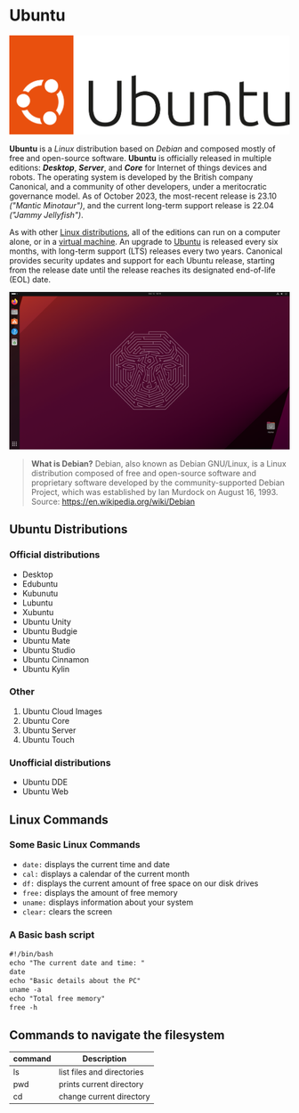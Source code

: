 # Ubuntu

![Ubuntu Logo](UbuntuLogo.svg)

**Ubuntu** is a *Linux* distribution based on *Debian* and composed mostly of free and open-source software. **Ubuntu** is officially released in multiple editions: ***Desktop***, ***Server***,  and ***Core***  for Internet of things devices and robots. The operating system is developed by the British company Canonical, and a community of other developers, under a meritocratic governance model. As of October 2023, the most-recent release is 23.10 *("Mantic Minotaur")*, and the current long-term support release is 22.04 *("Jammy Jellyfish")*.

As with other [Linux distributions](https://en.wikipedia.org/wiki/Linux_distribution), all of the editions can run on a computer alone, or in a [virtual machine](https://en.wikipedia.org/wiki/Virtual_machine). An upgrade to [Ubuntu](https://ubuntu.com/) is released every six months, with long-term support (LTS) releases every two years. Canonical provides security updates and support for each Ubuntu release, starting from the release date until the release reaches its designated end-of-life (EOL) date.

![Ubuntu Desktop](UbuntuDesktop.png)

 > **What is Debian?** Debian, also known as Debian GNU/Linux, is a Linux distribution composed of free and open-source  software and proprietary software developed by the community-supported Debian Project, which was established  by Ian Murdock on August 16, 1993. 
Source: https://en.wikipedia.org/wiki/Debian

## Ubuntu Distributions
### Official distributions
* Desktop
* Edubuntu
* Kubunutu
* Lubuntu
* Xubuntu
* Ubuntu Unity
* Ubuntu Budgie
* Ubuntu Mate
* Ubuntu Studio
* Ubuntu Cinnamon
* Ubuntu Kylin

### Other
1. Ubuntu Cloud Images
2. Ubuntu Core
3. Ubuntu Server
4. Ubuntu Touch

### Unofficial distributions
* Ubuntu DDE
* Ubuntu Web

## Linux Commands
### Some Basic Linux Commands
* `date:` displays the current time and date
* `cal:` displays a calendar of the current month
* `df:` displays the current amount of free space on our disk drives
* `free:` displays the amount of free memory
* `uname:` displays information about your system
* `clear:` clears the screen

### A Basic bash script
```
#!/bin/bash
echo "The current date and time: "
date
echo "Basic details about the PC"
uname -a
echo "Total free memory"
free -h 
```

## Commands to navigate the filesystem

|command |Description|
|--------|------------|
|ls|list files and directories|
|pwd|prints current directory|
|cd|change current directory|